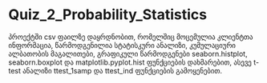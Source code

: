# Quiz_2_Probability_Statistics
პროექტში csv ფაილზე დაყრდნობით, რომელშიც მოცემულია კლიენტთა ინფორმაცია, წარმოდგენილია სტატისკური ანალიზი, კუმულაციური ალბათობის მაგალითები, გრაფიკული წარმოდგენები seaborn.histplot, seaborn.boxplot და  matplotlib.pyplot.hist ფუნქციების დახმარებით, ასევე  t-test ანალიზი ttest_1samp და ttest_ind ფუნქციების გამოყენებით.
